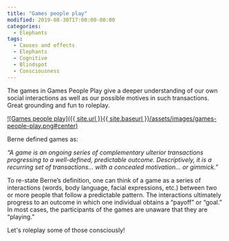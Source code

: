 ```yaml
---
title: "Games people play"
modified: 2019-08-30T17:00:00-00:00
categories:
  - Elephants
tags:
  - Causes and effects
  - Elephants
  - Cognitive
  - Blindspot
  - Consciousness
---
```


The games in Games People Play give a deeper understanding of our own social interactions as well as our possible motives in such transactions. Great grounding and fun to roleplay.

[![Games people play]({{ site.url }}{{ site.baseurl }}/assets/images/games-people-play.png#center)](https://archive.org/details/gamespeopleplay000bern)

Berne defined games as:

_“A game is an ongoing series of complementary ulterior transactions progressing to a well-defined, predictable outcome. Descriptively, it is a recurring set of transactions… with a concealed motivation… or gimmick.”_

To re-state Berne’s definition, one can think of a game as a series of interactions (words, body language, facial expressions, etc.) between two or more people that follow a predictable pattern. The interactions ultimately progress to an outcome in which one individual obtains a “payoff” or “goal.” In most cases, the participants of the games are unaware that they are “playing.”

Let's roleplay some of those consciously! 

